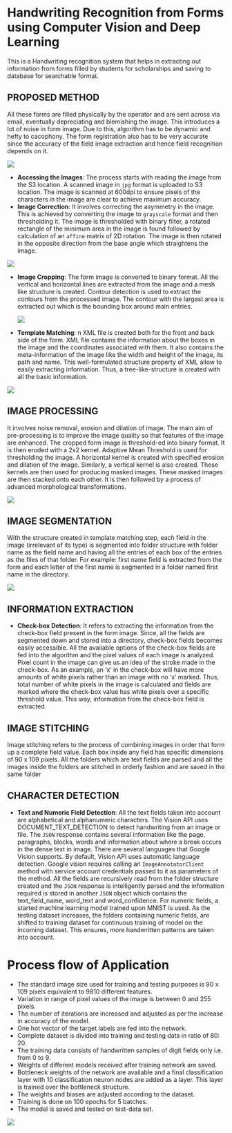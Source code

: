 # Handwriting Recognition from Forms using Computer Vision and Deep Learning
This is a Handwriting recognition system that helps in extracting out information from forms filled by students for scholarships and saving to database for searchable format.

## PROPOSED METHOD

All these forms are filled physically by the operator and are
sent across via email, eventually depreciating and blemishing
the image. This introduces a lot of noise in form image. Due
to this, algorithm has to be dynamic and hefty to cacophony.
The form registration also has to be very accurate since the
accuracy of the field image extraction and hence field
recognition depends on it.

![](/docs/static/img/proposed-methodoly.png?raw=true)

-   **Accessing the Images**: The process starts with reading the image from the S3 location. A scanned image in `jpg` format is uploaded to S3 location. The image is scanned at 600dpi to ensure pixels of the characters in the image are clear to achieve maximum accuracy.
-   **Image Correction**: It involves correcting the asymmetry in the image. This is achieved by converting the image to `grayscale` format and then thresholding it. The image is thresholded with binary filter, a rotated rectangle of the minimum area in the image is found followed by calculation of an `affine` matrix of 2D rotation. The image is then rotated in the opposite direction from the base angle which straightens the image.

![](/docs/static/img/image-correction.png?raw=true)

-   **Image Cropping**: The form image is converted to binary format. All the vertical and horizontal lines are extracted from the image and a mesh like structure is created. Contour detection is used to extract the contours from the processed image. The contour with the largest area is extracted out which is the bounding box around main entries.

    ![](/docs/static/img/image-cropping.png?raw=true)

-   **Template Matching**: n XML file is created both for the front and back side of the form. XML file contains the information about the boxes in the image and the coordinates associated with them. It also contains the meta-information of the image like the width and height of the image, its path and name. This well-formulated structure property of XML allow to easily extracting information. Thus, a tree-like-structure is created with all the basic information.

  ![](/docs/static/img/template-matching.png?raw=true)

## IMAGE PROCESSING

It involves noise removal, erosion and dilation of image. The main aim of pre-processing is to improve the image quality so that features of the image are enhanced. The cropped form image is threshold-ed into binary format. It is then eroded with a 2x2 kernel. Adaptive Mean Threshold is used for thresholding the image. A horizontal kernel is created with specified erosion and dilation of the image. Similarly, a vertical kernel is also created. These kernels are then used for producing masked images. These masked images are then stacked onto each other. It is then followed by a process of advanced morphological transformations.

  ![](/docs/static/img/image-processing-process.png?raw=true)

## IMAGE SEGMENTATION

With the structure created in template matching step, each field in the image (irrelevant of its type) is segmented into folder structure with folder name as the field name and having all the entries of each box of the entries as the files of that folder. For example: first name field is extracted from the form and each letter of the first name is segmented in a folder named first name in the directory.

![](/docs/static/img/image-segmentation.png?raw=true)

## INFORMATION EXTRACTION

-   **Check-box Detection**: It refers to extracting the information from the check-box field present in the form image. Since, all the fields are segmented down and stored into a directory, check-box fields becomes easily accessible. All the available options of the check-box fields are fed into the algorithm and the pixel values of each image is analyzed. Pixel count in the image can give us an idea of the stroke made in the check-box. As an example, an ‘x’ in the check-box will have more amounts of white pixels rather than an image with no ‘x’ marked. Thus, total number of white pixels in the image is calculated and fields are marked where the check-box value has white pixels over a specific threshold value. This way, information from the check-box field is extracted.

## IMAGE STITCHING

Image stitching refers to the process of combining images in order that form up a complete field value. Each box inside any field has specific dimensions of 90 x 109 pixels. All the folders which are text fields are parsed and all the images inside the folders are stitched in orderly fashion and are saved in the same folder

## CHARACTER DETECTION

-   **Text and Numeric Field Detection**: All the text fields taken into account are alphabetical and alphanumeric characters. The Vision API uses DOCUMENT_TEXT_DETECTION to detect handwriting from an image or file. The `JSON` response contains several information like the page, paragraphs, blocks, words and information about where a break occurs in the dense text in image. There are several languages that Google Vision supports. By default, Vision API uses automatic language detection.
    Google vision requires calling an `ImageAnnotatorClient` method with service account credentials passed to it as parameters of the method. All the fields are recursively read from the folder structure created and the `JSON` response is intelligently parsed and the information required is stored in another `JSON` object which contains the text_field_name, word_text and word_confidence.
    For numeric fields, a started machine learning model trained upon MNIST is used. As the testing dataset increases, the folders containing numeric fields, are shifted to training dataset for continuous training of model on the incoming dataset. This ensures, more handwritten patterns are taken into account.

# Process flow of Application

-   The standard image size used for training and testing purposes is 90 x 109 pixels equivalent to 9810 different features.
-   Variation in range of pixel values of the image is between 0 and 255 pixels.
-   The number of iterations are increased and adjusted as per the increase in accuracy of the model.
-   One hot vector of the target labels are fed into the network.
-   Complete dataset is divided into training and testing data in ratio of 80: 20.
-   The training data consists of handwritten samples of digit fields only i.e. from 0 to 9.
-   Weights of different models received after training network are saved.
-   Bottleneck weights of the network are available and a final classification layer with 10 classification neuron nodes are added as a layer. This layer is trained over the bottleneck structure.
-   The weights and biases are adjusted according to the dataset.
-   Training is done on 100 epochs for 5 batches.
-   The model is saved and tested on test-data set.

![](/docs/static/img/process-flow-of-application.png?raw=true)
